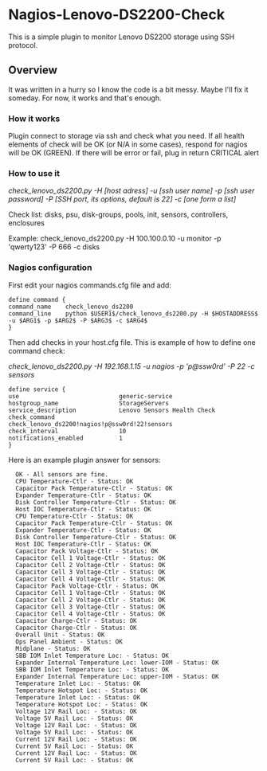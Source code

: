 # Nagios-Lenovo-DS2200-Check
This is a simple plugin to monitor Lenovo DS2200 storage using SSH protocol.

## Overview
It was written in a hurry so I know the code is a bit messy. Maybe I'll fix it someday. For now, it works and that's enough.

### How it works
Plugin connect to storage via ssh and check what you need. If all health elements of check will be OK (or N/A in some cases), respond for nagios will be OK (GREEN). If there will be error or fail, plug in return CRITICAL alert

### How to use it

 *check_lenovo_ds2200.py -H [host adress] -u [ssh user name] -p [ssh user password] -P [SSH port, its options, default is 22] -c [one form a list]*
 
 Check list: disks, psu, disk-groups, pools, init, sensors, controllers, enclosures

Example: check_lenovo_ds2200.py -H 100.100.0.10 -u monitor -p 'qwerty123' -P 666 -c disks

### Nagios configuration

First edit your nagios commands.cfg file and add:

    
    define command {
    command_name    check_lenovo_ds2200
    command_line    python $USER1$/check_lenovo_ds2200.py -H $HOSTADDRESS$ -u $ARG1$ -p $ARG2$ -P $ARG3$ -c $ARG4$
    }
    
    
Then add checks in your host.cfg file. This is example of how to define one command check:

 *check_lenovo_ds2200.py -H 192.168.1.15 -u nagios -p 'p@ssw0rd' -P 22 -c sensors*

    define service {
    use                            generic-service
    hostgroup_name                 StorageServers
    service_description            Lenovo Sensors Health Check
    check_command                  check_lenovo_ds2200!nagios!p@ssw0rd!22!sensors
    check_interval                 10
    notifications_enabled          1
    }

Here is an example plugin answer for sensors:

      OK - All sensors are fine.
      CPU Temperature-Ctlr - Status: OK
      Capacitor Pack Temperature-Ctlr - Status: OK
      Expander Temperature-Ctlr - Status: OK
      Disk Controller Temperature-Ctlr - Status: OK
      Host IOC Temperature-Ctlr - Status: OK
      CPU Temperature-Ctlr - Status: OK
      Capacitor Pack Temperature-Ctlr - Status: OK
      Expander Temperature-Ctlr - Status: OK
      Disk Controller Temperature-Ctlr - Status: OK
      Host IOC Temperature-Ctlr - Status: OK
      Capacitor Pack Voltage-Ctlr - Status: OK
      Capacitor Cell 1 Voltage-Ctlr - Status: OK
      Capacitor Cell 2 Voltage-Ctlr - Status: OK
      Capacitor Cell 3 Voltage-Ctlr - Status: OK
      Capacitor Cell 4 Voltage-Ctlr - Status: OK
      Capacitor Pack Voltage-Ctlr - Status: OK
      Capacitor Cell 1 Voltage-Ctlr - Status: OK
      Capacitor Cell 2 Voltage-Ctlr - Status: OK
      Capacitor Cell 3 Voltage-Ctlr - Status: OK
      Capacitor Cell 4 Voltage-Ctlr - Status: OK
      Capacitor Charge-Ctlr - Status: OK
      Capacitor Charge-Ctlr - Status: OK
      Overall Unit - Status: OK
      Ops Panel Ambient - Status: OK
      Midplane - Status: OK
      SBB IOM Inlet Temperature Loc: - Status: OK
      Expander Internal Temperature Loc: lower-IOM - Status: OK
      SBB IOM Inlet Temperature Loc: - Status: OK
      Expander Internal Temperature Loc: upper-IOM - Status: OK
      Temperature Inlet Loc: - Status: OK
      Temperature Hotspot Loc: - Status: OK
      Temperature Inlet Loc: - Status: OK
      Temperature Hotspot Loc: - Status: OK
      Voltage 12V Rail Loc: - Status: OK
      Voltage 5V Rail Loc: - Status: OK
      Voltage 12V Rail Loc: - Status: OK
      Voltage 5V Rail Loc: - Status: OK
      Current 12V Rail Loc: - Status: OK
      Current 5V Rail Loc: - Status: OK
      Current 12V Rail Loc: - Status: OK
      Current 5V Rail Loc: - Status: OK

